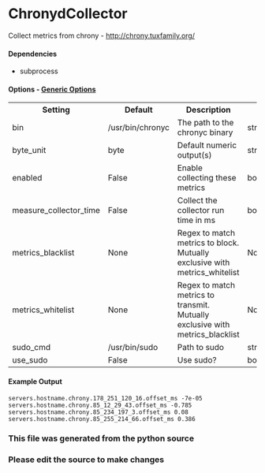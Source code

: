 ChronydCollector
=====

Collect metrics from chrony - http://chrony.tuxfamily.org/

#### Dependencies

 * subprocess


#### Options - [Generic Options](Configuration)

<table><tr><th>Setting</th><th>Default</th><th>Description</th><th>Type</th></tr>
<tr><td>bin</td><td>/usr/bin/chronyc</td><td>The path to the chronyc binary</td><td>str</td></tr>
<tr><td>byte_unit</td><td>byte</td><td>Default numeric output(s)</td><td>str</td></tr>
<tr><td>enabled</td><td>False</td><td>Enable collecting these metrics</td><td>bool</td></tr>
<tr><td>measure_collector_time</td><td>False</td><td>Collect the collector run time in ms</td><td>bool</td></tr>
<tr><td>metrics_blacklist</td><td>None</td><td>Regex to match metrics to block. Mutually exclusive with metrics_whitelist</td><td>NoneType</td></tr>
<tr><td>metrics_whitelist</td><td>None</td><td>Regex to match metrics to transmit. Mutually exclusive with metrics_blacklist</td><td>NoneType</td></tr>
<tr><td>sudo_cmd</td><td>/usr/bin/sudo</td><td>Path to sudo</td><td>str</td></tr>
<tr><td>use_sudo</td><td>False</td><td>Use sudo?</td><td>bool</td></tr>
</table>

#### Example Output

```
servers.hostname.chrony.178_251_120_16.offset_ms -7e-05
servers.hostname.chrony.85_12_29_43.offset_ms -0.785
servers.hostname.chrony.85_234_197_3.offset_ms 0.08
servers.hostname.chrony.85_255_214_66.offset_ms 0.386
```

### This file was generated from the python source
### Please edit the source to make changes

